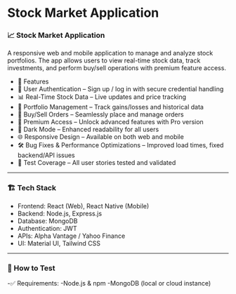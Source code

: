 # Stock Market Application

### 📈 Stock Market Application
A responsive web and mobile application to manage and analyze stock portfolios. The app allows users to view real-time stock data, track investments, and perform buy/sell operations with premium feature access.
- 🚀 Features
- 🔐 User Authentication – Sign up / log in with secure credential handling
- 📊 Real-Time Stock Data – Live updates and price tracking
- 💼 Portfolio Management – Track gains/losses and historical data
- 💸 Buy/Sell Orders – Seamlessly place and manage orders
- 🎯 Premium Access – Unlock advanced features with Pro version
- 🌙 Dark Mode – Enhanced readability for all users
- 🌐 Responsive Design – Available on both web and mobile
- 🛠️ Bug Fixes & Performance Optimizations – Improved load times, fixed backend/API issues
- 🧪 Test Coverage – All user stories tested and validated

--------------------
### 🏗️ Tech Stack
- Frontend: React (Web), React Native (Mobile)
- Backend: Node.js, Express.js
- Database: MongoDB
- Authentication: JWT
- APIs: Alpha Vantage / Yahoo Finance
- UI: Material UI, Tailwind CSS

--------------
### 🧪 How to Test
-✅ Requirements:
-Node.js & npm
-MongoDB (local or cloud instance)
